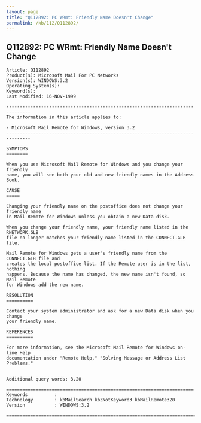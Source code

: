 ```yaml
---
layout: page
title: "Q112892: PC WRmt: Friendly Name Doesn't Change"
permalink: /kb/112/Q112892/
---
```


## Q112892: PC WRmt: Friendly Name Doesn't Change

	Article: Q112892
	Product(s): Microsoft Mail For PC Networks
	Version(s): WINDOWS:3.2
	Operating System(s): 
	Keyword(s): 
	Last Modified: 16-NOV-1999
	
	-------------------------------------------------------------------------------
	The information in this article applies to:
	
	- Microsoft Mail Remote for Windows, version 3.2 
	-------------------------------------------------------------------------------
	
	SYMPTOMS
	========
	
	When you use Microsoft Mail Remote for Windows and you change your friendly
	name, you will see both your old and new friendly names in the Address Book.
	
	CAUSE
	=====
	
	Changing your friendly name on the postoffice does not change your friendly name
	in Mail Remote for Windows unless you obtain a new Data disk.
	
	When you change your friendly name, your friendly name listed in the RNETWORK.GLB
	file no longer matches your friendly name listed in the CONNECT.GLB file.
	
	Mail Remote for Windows gets a user's friendly name from the CONNECT.GLB file and
	creates the local postoffice list. If the Remote user is in the list, nothing
	happens. Because the name has changed, the new name isn't found, so Mail Remote
	for Windows add the new name.
	
	RESOLUTION
	==========
	
	Contact your system administrator and ask for a new Data disk when you change
	your friendly name.
	
	REFERENCES
	==========
	
	For more information, see the Microsoft Mail Remote for Windows on-line Help
	documentation under "Remote Help," "Solving Message or Address List Problems."
	
	
	Additional query words: 3.20
	
	======================================================================
	Keywords          :  
	Technology        : kbMailSearch kbZNotKeyword3 kbMailRemote320
	Version           : WINDOWS:3.2
	
	=============================================================================
	
